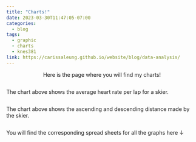 ```yaml
---
title: "Charts!"
date: 2023-03-30T11:47:05-07:00
categories:
  - blog
tags:
  - graphic
  - charts
  - knes381
link: https://carissaleung.github.io/website/blog/data-analysis/
---
```


<p div align="center"> Here is the page where you will find my charts! </p>

<p>
<img src="{{ site.url }}{{site.baseurl }}/assets/images/HR.png" alt="">
  
The chart above shows the average heart rate per lap for a skier. 
<p>
  
<p>
<img src="{{ site.url }}{{site.baseurl }}/assets/images/ascentdescent.png" alt="">

The chart above shows the ascending and descending distance made by the skier.
<p>


<p>
<img src="{{ site.url }}{{site.baseurl }}/assets/images/speed.png" alt="">

You will find the corresponding spread sheets for all the graphs here ↓

<p>
